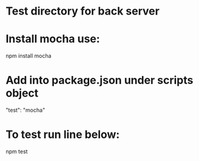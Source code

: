 # Test directory for back server

# Install mocha use:
npm install mocha

# Add into package.json under scripts object
"test": "mocha"

# To test run line below:
npm test